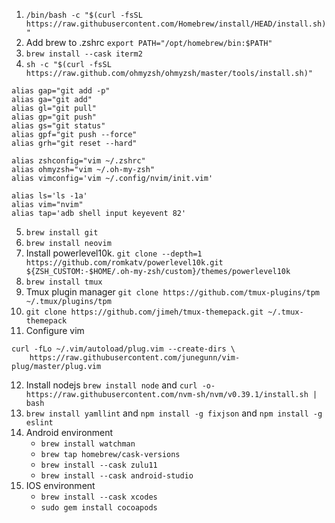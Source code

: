 
1. `/bin/bash -c "$(curl -fsSL https://raw.githubusercontent.com/Homebrew/install/HEAD/install.sh)"`
2. Add brew to .zshrc `export PATH="/opt/homebrew/bin:$PATH"`
3. `brew install --cask iterm2`
4. `sh -c "$(curl -fsSL https://raw.github.com/ohmyzsh/ohmyzsh/master/tools/install.sh)"`
```
alias gap="git add -p"
alias ga="git add"
alias gl="git pull"
alias gp="git push"
alias gs="git status"
alias gpf="git push --force"
alias grh="git reset --hard"

alias zshconfig="vim ~/.zshrc"
alias ohmyzsh="vim ~/.oh-my-zsh"
alias vimconfig='vim ~/.config/nvim/init.vim'

alias ls='ls -1a'
alias vim="nvim"
alias tap='adb shell input keyevent 82'
```

5. `brew install git`
6. `brew install neovim`
7. Install powerlevel10k. `git clone --depth=1 https://github.com/romkatv/powerlevel10k.git ${ZSH_CUSTOM:-$HOME/.oh-my-zsh/custom}/themes/powerlevel10k`
8. `brew install tmux`
9. Tmux plugin manager `git clone https://github.com/tmux-plugins/tpm ~/.tmux/plugins/tpm`
10. `git clone https://github.com/jimeh/tmux-themepack.git ~/.tmux-themepack`
11. Configure vim 
```
curl -fLo ~/.vim/autoload/plug.vim --create-dirs \
    https://raw.githubusercontent.com/junegunn/vim-plug/master/plug.vim
```
12. Install nodejs `brew install node` and `curl -o- https://raw.githubusercontent.com/nvm-sh/nvm/v0.39.1/install.sh | bash`
13. `brew install yamllint` and `npm install -g fixjson` and `npm install -g eslint`
14. Android environment
    * `brew install watchman`
    * `brew tap homebrew/cask-versions`
    * `brew install --cask zulu11`
    * `brew install --cask android-studio`
15. IOS environment
    * `brew install --cask xcodes`
    * `sudo gem install cocoapods`
